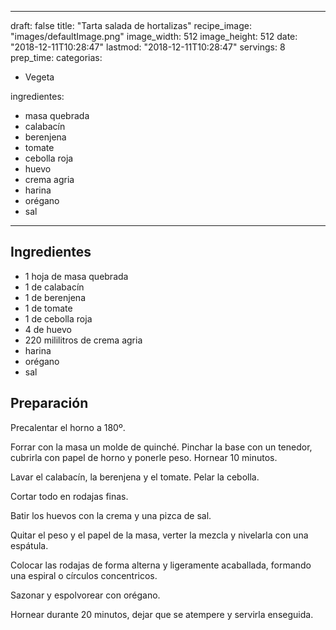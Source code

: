 
---
draft: false
title: "Tarta salada de hortalizas"
recipe_image: "images/defaultImage.png"
image_width: 512
image_height: 512
date: "2018-12-11T10:28:47"
lastmod: "2018-12-11T10:28:47"
servings: 8
prep_time: 
categorias:
  - Vegeta

ingredientes:
  - masa quebrada
  - calabacín
  - berenjena
  - tomate
  - cebolla roja
  - huevo
  - crema agria
  - harina
  - orégano
  - sal
---

## Ingredientes
- 1 hoja de masa quebrada
- 1  de calabacín
- 1  de berenjena
- 1  de tomate
- 1  de cebolla roja
- 4  de huevo
- 220 mililitros de crema agria
- harina
- orégano
- sal

## Preparación
Precalentar el horno a 180º. 

Forrar con la masa un molde de quinché. Pinchar la base con un tenedor, cubrirla con papel de horno y ponerle peso. Hornear 10 minutos.

Lavar el calabacín, la berenjena y el tomate. Pelar la cebolla.

Cortar todo en rodajas finas.

Batir los huevos con la crema y una pizca de sal.

Quitar el peso y el papel de la masa, verter la mezcla y nivelarla con una espátula.

Colocar las rodajas de forma alterna y ligeramente acaballada, formando una espiral o círculos concentricos.

Sazonar y espolvorear con orégano.

Hornear durante 20 minutos, dejar que se atempere y servirla enseguida.



